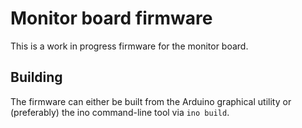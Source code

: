 # Monitor board firmware

This is a work in progress firmware for the monitor board.

## Building

The firmware can either be built from the Arduino graphical utility or
(preferably) the ino command-line tool via ``ino build``.

